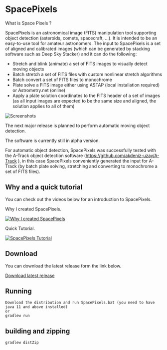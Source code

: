 # SpacePixels
 What is Space Pixels ?
 
 SpacePixels is an astronomical image (FITS) manipulation tool supporting object detection (asteroids, comets, spacecraft, ...).
 It is intended to be an easy-to-use tool for amateur astronomers.
 The input to SpacePixels is a set of aligned and calibrated images (which can be generated by stacking software such as Deep Sky Stacker) and it can do the following:
 
 - Stretch and blink (animate) a set of FITS images to visually detect moving objects 
 - Batch stretch a set of FITS files with custom nonlinear stretch algorithms
 - Batch convert a set of FITS files to monochrome 
 - Plate solve a FITS image either using ASTAP (local installation required) or Astrometry.net (online) 
 - Apply a plate solution coordinates to the FITS header of a set of images (as all input images are expected to be the same size and aligned, the solution applies to all of them)
 
 ![Screenshots](https://astropetros.eu/various_files/Application1.jpeg)
 
The next major release is planned to perform automatic moving object detection.

The software is currently still in alpha version. 

For automatic object detection, SpacePixels was successfully tested with the A-Track object detection software (https://github.com/akdeniz-uzay/A-Track ), in this case SpacePixels conveniently generated the input for A-Track (by batch plate solving, stretching and converting to monochrome a set of FITS files).

## Why and a quick tutorial

You can check out the videos below for an introduction to SpacePixels.

Why I created SpacePixels.

[![Why I created SpacePixels](https://img.youtube.com/vi/hRMuDvW8IC0/0.jpg)](https://www.youtube.com/watch?v=hRMuDvW8IC0)

Quick Tutorial.

[![SpacePixels Tutorial](https://img.youtube.com/vi/4kFGBP43s6M/0.jpg)](https://www.youtube.com/watch?v=4kFGBP43s6M)

## Download

You can download the latest release form the link below.

[Download latest release](https://github.com/ppissias/SpacePixels/releases/download/Feb-2023-1/SpacePixels.zip)
  
## Running
 ```
 Download the distribution and run SpacePixels.bat (you need to have java 11 and above installed)
 or
 gradlew run
 ```
## building and zipping
 ```
 gradlew distZip
 ```
 
